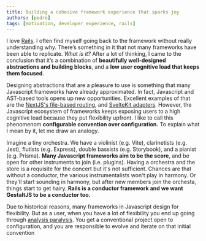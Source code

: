 ```yaml
---
title: Building a cohesive framework experience that sparks joy
authors: [pedro]
tags: [motivation, developer experience, rails]
---
```


I love [Rails](https://rubyonrails.org/).
I often find myself going back to the framework without really understanding why.
There’s something in it that not many frameworks have been able to replicate.
*What is it?*
After a lot of thinking,
I came to the conclusion that it’s a combination of **beautifully well-designed abstractions and building blocks**,
and a **low user cognitive load that keeps them focused**.

Designing abstractions that are a pleasure to use is something that many Javascript frameworks have already approximated.
In fact,
Javascript and AST-based tools opens up new opportunities.
Excellent examples of that are the [NextJS's file-based routing](https://nextjs.org/docs/routing/introduction),
and [SvelteKit adapters](https://kit.svelte.dev/docs/adapters).
However,
the Javascript ecosystem of frameworks keeps exposing users to a high cognitive load because they put flexibility upfront.
I like to call this phenomenom **configurable convention over configuration.**
To explain what I mean by it,
let me draw an analogy.

Imagine a tiny orchestra.
We have a violinist (e.g. Vite),
clarinetists (e.g. Jest),
flutists (e.g. Express),
double bassists (e.g. Storybook),
and a pianist (e.g. Prisma).
**Many Javascript frameworks aim to be the score**,
and be open for other instruments to join (i.e. plugins).
Having a orchestra and the store is a requisite for the concert but it's not sufficient.
Chances are that without a conductor,
the various instrumentalists won't play in harmony.
Or they'll start sounding in harmony,
but after new members join the orchesta,
things start to get hairy.
**Rails is a conductor framework and we want GestaltJS to be a conductor too.**

Due to historical reasons,
many frameworks in Javascript design for flexibility.
But as a user,
when you have a lot of flexibility you end up going through [analysis paralysis](https://en.wikipedia.org/wiki/Analysis_paralysis).
You get a conventional project open to configuration,
and you are responsible to evolve and iterate on that initial convention

